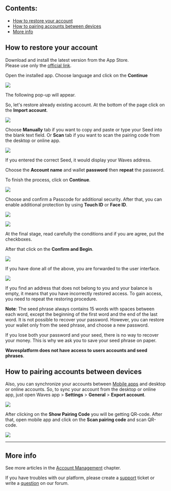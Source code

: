 ## **Contents**:

* [How to restore your account](#how-to-restore-your-account)
* [How to pairing accounts between devices](#how-to-pairing-accounts-between-devices)
* [More info](#more-info)

## How to restore your account

Download and install the latest version from the App Store.  
Please use only the [official link](https://itunes.apple.com/us/app/waves-wallet/id1233158971).

Open the installed app.
Choose language and click on the **Continue**

![](/waves-client/mobile-apps/_assets/account_creation_ios_01.png)

The following pop-up will appear.

So, let's restore already existing account. At the bottom of the page click on the **Import account**.

![](/waves-client/mobile-apps/_assets/account_restoring_ios_01.png)

Choose **Manually** tab if you want to copy and paste or type your Seed into the blank text field. Or **Scan** tab if you want to scan the pairing code from the desktop or online app.

![](/waves-client/mobile-apps/_assets/account_restoring_ios_02.png)

If you entered the correct Seed, it would display your Waves address.

Choose the **Account name** and wallet **password** then **repeat** the password.

To finish the process, click on **Continue**.

![](/waves-client/mobile-apps/_assets/account_restoring_ios_03.png)

Choose and confirm a Passcode for additional security.
After that, you can enable additional protection by using **Touch ID** or **Face ID**.

![](/waves-client/mobile-apps/_assets/account_creation_ios_09.png)

![](/waves-client/mobile-apps/_assets/account_creation_ios_10.png)

At the final stage, read carefully the conditions and if you are agree, put the checkboxes.

After that click on the **Confirm and Begin**.

![](/waves-client/mobile-apps/_assets/account_creation_ios_11.png)

If you have done all of the above, you are forwarded to the user interface.

![](/waves-client/mobile-apps/_assets/account_creation_ios_12.png)

If you find an address that does not belong to you and your balance is empty, it means that you have incorrectly restored access. To gain access, you need to repeat the restoring procedure.

**Note**: The seed phrase always contains 15 words with spaces between each word, except the beginning of the first word and the end of the last word. It is not possible to recover your password. However, you can restore your wallet only from the seed phrase, and choose a new password.

If you lose both your password and your seed, there is no way to recover your money. This is why we ask you to save your seed phrase on paper.

**Wavesplatform does not have access to users accounts and seed phrases**.

## How to pairing accounts between devices

Also, you can synchronize your accounts between [Mobile apps](/waves-client/mobile-apps.md) and desktop or online accounts. So, to sync your account from the desktop or online app, just open Waves app > **Settings** > **General** > **Export account**.

![](/waves-client/mobile-apps/_assets/account_restoring_06.png)

After clicking on the **Show Pairing Code** you will be getting QR-code. After that, open mobile app and click on the **Scan pairing code** and scan QR-code.

![](/waves-client/mobile-apps/_assets/account_restoring_07.png)

___

## More info

See more articles in the [Account Management](/waves-client/mobile-apps/iOS/account-management.md) chapter.

If you have troubles with our platform, please create a [support](https://support.wavesplatform.com/) ticket or write a [question](https://forum.wavesplatform.com/) on our forum.
